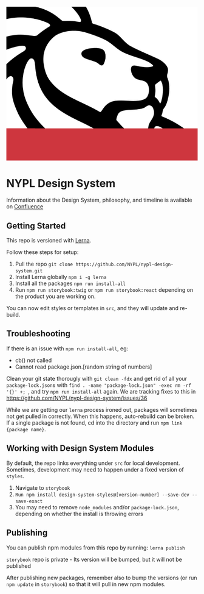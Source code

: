![NYPL Logo](./screenshot.png)

# NYPL Design System
Information about the Design System, philosophy, and timeline is available on [Confluence](https://confluence.nypl.org/pages/viewpage.action?spaceKey=DIGTL&title=Design+Systems+Forum) 

## Getting Started
This repo is versioned with [Lerna](https://github.com/lerna/lerna).  

Follow these steps for setup: 
 
1. Pull the repo `git clone https://github.com/NYPL/nypl-design-system.git`
2. Install Lerna globally `npm i -g lerna`
3. Install all the packages `npm run install-all`
4. Run `npm run storybook:twig` or `npm run storybook:react` depending on the product you are working on. 

You can now edit styles or templates in `src`, and they will update and re-build.  

## Troubleshooting
If there is an issue with `npm run install-all`, eg: 
* cb() not called
* Cannot read package.json.[random string of numbers]

Clean your git state thorougly with `git clean -fdx` and get rid of all your `package-lock.json`s with `find . -name "package-lock.json" -exec rm -rf '{}' +; `, and try `npm run install-all` again. We are tracking fixes to this in https://github.com/NYPL/nypl-design-system/issues/36

While we are getting our `lerna` process ironed out, packages will sometimes not get pulled in correctly.  When this happens, auto-rebuild can be broken.  If a single package is not found, cd into the directory and run `npm link {package name}`.  

## Working with Design System Modules
By default, the repo links everything under `src` for local development.  Sometimes, development may need to happen under a fixed version of `styles`. 
1. Navigate to `storybook`
2. `Run npm install design-system-styles@[version-number] --save-dev --save-exact`
3. You may need to remove `node_modules` and/or `package-lock.json`, depending on whether the install is throwing errors

## Publishing
You can publish npm modules from this repo by running:
```lerna publish```

`storybook` repo is private - Its version will be bumped, but it will not be published

After publishing new packages, remember also to bump the versions (or run `npm update` in `storybook`) so that it will pull in new npm modules.  


